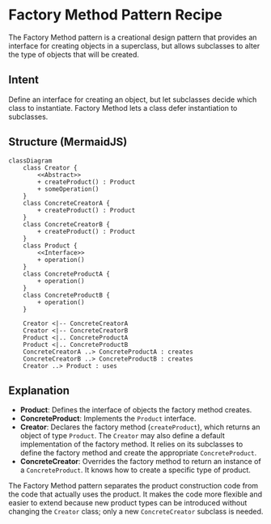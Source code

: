 # Factory Method Pattern Recipe

The Factory Method pattern is a creational design pattern that provides an interface for creating objects in a superclass, but allows subclasses to alter the type of objects that will be created.

## Intent

Define an interface for creating an object, but let subclasses decide which class to instantiate. Factory Method lets a class defer instantiation to subclasses.

## Structure (MermaidJS)

```mermaid
classDiagram
    class Creator {
        <<Abstract>>
        + createProduct() : Product
        + someOperation()
    }
    class ConcreteCreatorA {
        + createProduct() : Product
    }
    class ConcreteCreatorB {
        + createProduct() : Product
    }
    class Product {
        <<Interface>>
        + operation()
    }
    class ConcreteProductA {
        + operation()
    }
    class ConcreteProductB {
        + operation()
    }

    Creator <|-- ConcreteCreatorA
    Creator <|-- ConcreteCreatorB
    Product <|.. ConcreteProductA
    Product <|.. ConcreteProductB
    ConcreteCreatorA ..> ConcreteProductA : creates
    ConcreteCreatorB ..> ConcreteProductB : creates
    Creator ..> Product : uses
```

## Explanation

*   **Product**: Defines the interface of objects the factory method creates.
*   **ConcreteProduct**: Implements the `Product` interface.
*   **Creator**: Declares the factory method (`createProduct`), which returns an object of type `Product`. The `Creator` may also define a default implementation of the factory method. It relies on its subclasses to define the factory method and create the appropriate `ConcreteProduct`.
*   **ConcreteCreator**: Overrides the factory method to return an instance of a `ConcreteProduct`. It knows how to create a specific type of product.

The Factory Method pattern separates the product construction code from the code that actually uses the product. It makes the code more flexible and easier to extend because new product types can be introduced without changing the `Creator` class; only a new `ConcreteCreator` subclass is needed. 